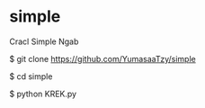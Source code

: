 # simple
Cracl Simple Ngab

$ git clone https://github.com/YumasaaTzy/simple

$ cd simple

$ python KREK.py
